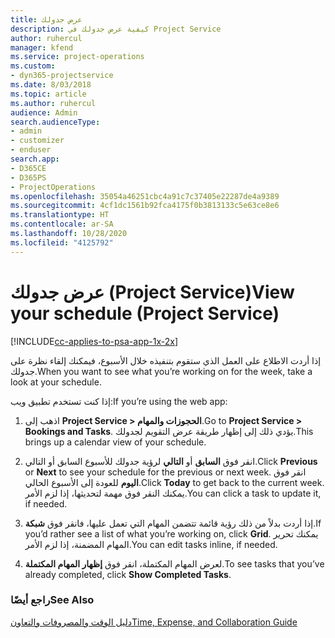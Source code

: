 ```yaml
---
title: عرض جدولك
description: كيفية عرض جدولك في Project Service
author: ruhercul
manager: kfend
ms.service: project-operations
ms.custom:
- dyn365-projectservice
ms.date: 8/03/2018
ms.topic: article
ms.author: ruhercul
audience: Admin
search.audienceType:
- admin
- customizer
- enduser
search.app:
- D365CE
- D365PS
- ProjectOperations
ms.openlocfilehash: 35054a46251cbc4a91c7c37405e22287de4a9389
ms.sourcegitcommit: 4cf1dc1561b92fca4175f0b3813133c5e63ce8e6
ms.translationtype: HT
ms.contentlocale: ar-SA
ms.lasthandoff: 10/28/2020
ms.locfileid: "4125792"
---
```

# <a name="view-your-schedule-project-service"></a><span data-ttu-id="8cb3d-103">عرض جدولك (Project Service)</span><span class="sxs-lookup"><span data-stu-id="8cb3d-103">View your schedule (Project Service)</span></span>

[!INCLUDE[cc-applies-to-psa-app-1x-2x](../includes/cc-applies-to-psa-app-1x-2x.md)]

<span data-ttu-id="8cb3d-104">إذا أردت الاطلاع على العمل الذي ستقوم بتنفيذه خلال الأسبوع، فيمكنك إلقاء نظرة على جدولك.</span><span class="sxs-lookup"><span data-stu-id="8cb3d-104">When you want to see what you’re working on for the week, take a look at your schedule.</span></span>  
  
 <span data-ttu-id="8cb3d-105">إذا كنت تستخدم تطبيق ويب:</span><span class="sxs-lookup"><span data-stu-id="8cb3d-105">If you’re using the web app:</span></span>  
  
1.  <span data-ttu-id="8cb3d-106">اذهب إلى **Project Service > الحجوزات والمهام**.</span><span class="sxs-lookup"><span data-stu-id="8cb3d-106">Go to **Project Service > Bookings and Tasks**.</span></span> <span data-ttu-id="8cb3d-107">يؤدي ذلك إلى إظهار طريقة عرض التقويم لجدولك.</span><span class="sxs-lookup"><span data-stu-id="8cb3d-107">This brings up a calendar view of your schedule.</span></span>  
  
2.  <span data-ttu-id="8cb3d-108">انقر فوق **السابق** أو **التالي** لرؤية جدولك للأسبوع السابق أو التالي.</span><span class="sxs-lookup"><span data-stu-id="8cb3d-108">Click **Previous** or **Next** to see your schedule for the previous or next week.</span></span> <span data-ttu-id="8cb3d-109">انقر فوق **اليوم** للعودة إلى الأسبوع الحالي.</span><span class="sxs-lookup"><span data-stu-id="8cb3d-109">Click **Today** to get back to the current week.</span></span> <span data-ttu-id="8cb3d-110">يمكنك النقر فوق مهمة لتحديثها، إذا لزم الأمر.</span><span class="sxs-lookup"><span data-stu-id="8cb3d-110">You can click a task to update it, if needed.</span></span>  
  
3.  <span data-ttu-id="8cb3d-111">إذا أردت بدلاً من ذلك رؤية قائمة تتضمن المهام التي تعمل عليها، فانقر فوق **شبكة**.</span><span class="sxs-lookup"><span data-stu-id="8cb3d-111">If you’d rather see a list of what you’re working on, click **Grid**.</span></span> <span data-ttu-id="8cb3d-112">يمكنك تحرير المهام المضمنة، إذا لزم الأمر.</span><span class="sxs-lookup"><span data-stu-id="8cb3d-112">You can edit tasks inline, if needed.</span></span>  
  
4.  <span data-ttu-id="8cb3d-113">لعرض المهام المكتملة، انقر فوق **إظهار المهام المكتملة**.</span><span class="sxs-lookup"><span data-stu-id="8cb3d-113">To see tasks that you’ve already completed, click **Show Completed Tasks**.</span></span>  
  
### <a name="see-also"></a><span data-ttu-id="8cb3d-114">راجع أيضًا</span><span class="sxs-lookup"><span data-stu-id="8cb3d-114">See Also</span></span>  
 [<span data-ttu-id="8cb3d-115">دليل الوقت والمصروفات والتعاون</span><span class="sxs-lookup"><span data-stu-id="8cb3d-115">Time, Expense, and Collaboration Guide</span></span>](../psa/time-expense-collaboration-guide.md)
